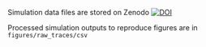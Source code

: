 
Simulation data files are stored on Zenodo [![DOI](https://zenodo.org/badge/DOI/10.5281/zenodo.5018779.svg)](https://doi.org/10.5281/zenodo.5018779)

Processed simulation outputs to reproduce figures are in `figures/raw_traces/csv`


